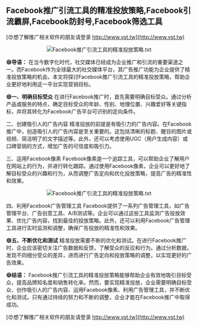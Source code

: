 ## **Facebook推广引流工具的精准投放策略,Facebook引流霸屏,Facebook防封号,Facebook筛选工具**

[😍想了解推广相关软件的朋友请登录 http://www.vst.tw](http://www.vst.tw)

 <center><img src="https://vst.tw/MP4/tuiguang/png/5.png" alt="Facebook推广引流工具的精准投放策略.txt"></center>

**😄导语：**
在当今数字化时代，社交媒体已经成为企业推广和引流的重要渠道之一。而Facebook作为全球最大的社交媒体平台，其广告推广功能为企业提供了精准投放策略的机会。本文将探讨Facebook推广引流工具的精准投放策略，帮助企业更好地利用这一平台实现营销目标。

**😄一、明确目标受众**
在进行Facebook推广时，首先需要明确目标受众。通过分析产品或服务的特点，确定目标受众的年龄、性别、地理位置、兴趣爱好等关键指标，并将其转化为Facebook广告平台可识别的定向条件。

二、创建吸引人的广告内容
精准投放的前提是有吸引力的广告内容。在Facebook推广中，创造吸引人的广告内容是至关重要的。这包括清晰的标题、醒目的图片或视频、简洁明了的文字描述等。此外，还可以考虑使用UGC（用户生成内容）或口碑营销的方式，增加广告的可信度和吸引力。

三、运用Facebook像素
Facebook像素是一个追踪工具，可以帮助企业了解用户在网站上的行为，并进行转化跟踪。通过使用Facebook像素，企业可以更好地了解目标受众的兴趣和行为，从而调整广告定向和优化投放策略，提高广告的精准性和效果。

 <center><img src="https://vst.tw/MP4/tuiguang/png/8.png" alt="Facebook推广引流工具的精准投放策略.txt"></center>

四、利用Facebook广告管理工具
Facebook提供了一系列广告管理工具，如广告管理平台、广告创意工具、A/B测试等。企业可以通过这些工具监测广告投放效果、优化广告内容，找到最佳的投放策略。此外，还可以利用Facebook广告管理工具进行实时监测和调整，确保广告投放的精准性和效果。

**😄五、不断优化和测试**
精准投放需要不断的优化和测试。在进行Facebook推广时，企业应该密切关注广告数据和反馈，了解受众的反应和行为。通过分析数据，发现不同细分受众的差异，进而进行广告定向和投放策略的调整，以实现更好的广告效果。

**😄结语：**
Facebook推广引流工具的精准投放策略能够帮助企业有效地吸引目标受众，提高品牌知名度和销售转化率。然而，要实现精准投放，企业需要明确目标受众、创作吸引人的广告内容、运用Facebook像素、利用广告管理工具，并不断优化和测试。只有通过持续的努力和不断的调整，企业才能在Facebook推广中取得成功。

[😍想了解推广相关软件的朋友请登录 http://www.vst.tw](http://www.vst.tw)



